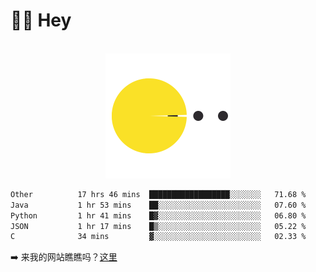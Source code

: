 
# 👋🏻 Hey
<div align="center">
	<br>
	<img src="https://raw.githubusercontent.com/Aniket965/Aniket965/master/pacman.svg?sanitize=true" width="200" height="200">
	<br>
</div>

<!--START_SECTION:waka-->

```txt
Other          17 hrs 46 mins  ██████████████████░░░░░░░   71.68 %
Java           1 hr 53 mins    ██░░░░░░░░░░░░░░░░░░░░░░░   07.60 %
Python         1 hr 41 mins    █▓░░░░░░░░░░░░░░░░░░░░░░░   06.80 %
JSON           1 hr 17 mins    █▒░░░░░░░░░░░░░░░░░░░░░░░   05.22 %
C              34 mins         ▓░░░░░░░░░░░░░░░░░░░░░░░░   02.33 %
```

<!--END_SECTION:waka-->

 ➡️  来我的网站瞧瞧吗？[这里](https://www.shaolongfei.com)
